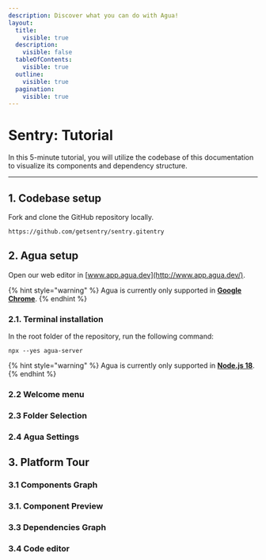 ```yaml
---
description: Discover what you can do with Agua!
layout:
  title:
    visible: true
  description:
    visible: false
  tableOfContents:
    visible: true
  outline:
    visible: true
  pagination:
    visible: true
---
```


# Sentry: Tutorial

In this 5-minute tutorial, you will utilize the codebase of this documentation to visualize its components and dependency structure.

***



## 1. Codebase setup[​](https://docs.agua.dev/installation#1-codebase-setup) <a href="#id-1-codebase-setup" id="id-1-codebase-setup"></a>

Fork and clone the GitHub repository locally.

```
https://github.com/getsentry/sentry.gitentry
```



## 2. Agua setup[​](https://docs.agua.dev/installation#2-agua-setup) <a href="#id-2-agua-setup" id="id-2-agua-setup"></a>

Open our web editor in [www.app.agua.dev](http://www.app.agua.dev/).

{% hint style="warning" %}
Agua is currently only supported in [**Google Chrome**](https://www.google.com/intl/es-419/chrome/).
{% endhint %}



### 2.1. Terminal installation[​](https://docs.agua.dev/installation#21-terminal-installation) <a href="#id-21-terminal-installation" id="id-21-terminal-installation"></a>

In the root folder of the repository, run the following command:

```
npx --yes agua-server
```

{% hint style="warning" %}
Agua is currently only supported in [**Node.js 18**](https://nodejs.org/en/download).
{% endhint %}



### 2.2 Welcome menu[​](https://docs.agua.dev/installation#22-welcome-menu) <a href="#id-22-welcome-menu" id="id-22-welcome-menu"></a>



### 2.3 Folder Selection[​](https://docs.agua.dev/installation#23-folder-selection) <a href="#id-23-folder-selection" id="id-23-folder-selection"></a>



### 2.4 Agua Settings[​](https://docs.agua.dev/installation#24-agua-settings) <a href="#id-24-agua-settings" id="id-24-agua-settings"></a>



## 3. Platform Tour[​](https://docs.agua.dev/installation#3-platform-tour) <a href="#id-3-platform-tour" id="id-3-platform-tour"></a>



### 3.1 **Components** Graph <a href="#id-33-graphs" id="id-33-graphs"></a>

### 3.1. Component Preview[​](https://docs.agua.dev/installation#31-component-previews) <a href="#id-31-component-previews" id="id-31-component-previews"></a>

### 3.3 **Dependencies** Graph <a href="#id-33-graphs" id="id-33-graphs"></a>

### 3.4 Code editor[​](https://docs.agua.dev/installation#32-code-editor) <a href="#id-32-code-editor" id="id-32-code-editor"></a>

